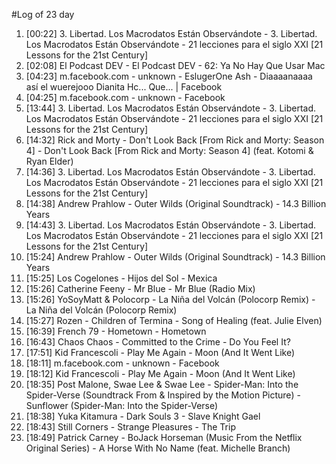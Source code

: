 #Log of 23 day

1. [00:22] 3. Libertad. Los Macrodatos Están Observándote - 3. Libertad. Los Macrodatos Están Observándote - 21 lecciones para el siglo XXI [21 Lessons for the 21st Century]
1. [02:08] El Podcast DEV - El Podcast DEV - 62: Ya No Hay Que Usar Mac
1. [04:23] m.facebook.com - unknown - EslugerOne Ash - Diaaaanaaaa así el wuerejooo Dianita Hc... Que... | Facebook
1. [04:25] m.facebook.com - unknown - Facebook
1. [13:44] 3. Libertad. Los Macrodatos Están Observándote - 3. Libertad. Los Macrodatos Están Observándote - 21 lecciones para el siglo XXI [21 Lessons for the 21st Century]
1. [14:32] Rick and Morty - Don't Look Back [From Rick and Morty: Season 4] - Don't Look Back [From Rick and Morty: Season 4] (feat. Kotomi & Ryan Elder)
1. [14:36] 3. Libertad. Los Macrodatos Están Observándote - 3. Libertad. Los Macrodatos Están Observándote - 21 lecciones para el siglo XXI [21 Lessons for the 21st Century]
1. [14:38] Andrew Prahlow - Outer Wilds (Original Soundtrack) - 14.3 Billion Years
1. [14:43] 3. Libertad. Los Macrodatos Están Observándote - 3. Libertad. Los Macrodatos Están Observándote - 21 lecciones para el siglo XXI [21 Lessons for the 21st Century]
1. [15:24] Andrew Prahlow - Outer Wilds (Original Soundtrack) - 14.3 Billion Years
1. [15:25] Los Cogelones - Hijos del Sol - Mexica
1. [15:26] Catherine Feeny - Mr Blue - Mr Blue (Radio Mix)
1. [15:26] YoSoyMatt & Polocorp - La Niña del Volcán (Polocorp Remix) - La Niña del Volcán (Polocorp Remix)
1. [15:27] Rozen - Children of Termina - Song of Healing (feat. Julie Elven)
1. [16:39] French 79 - Hometown - Hometown
1. [16:43] Chaos Chaos - Committed to the Crime - Do You Feel It?
1. [17:51] Kid Francescoli - Play Me Again - Moon (And It Went Like)
1. [18:11] m.facebook.com - unknown - Facebook
1. [18:12] Kid Francescoli - Play Me Again - Moon (And It Went Like)
1. [18:35] Post Malone, Swae Lee & Swae Lee - Spider-Man: Into the Spider-Verse (Soundtrack From & Inspired by the Motion Picture) - Sunflower (Spider-Man: Into the Spider-Verse)
1. [18:38] Yuka Kitamura - Dark Souls 3 - Slave Knight Gael
1. [18:43] Still Corners - Strange Pleasures - The Trip
1. [18:49] Patrick Carney - BoJack Horseman (Music From the Netflix Original Series) - A Horse With No Name (feat. Michelle Branch)
